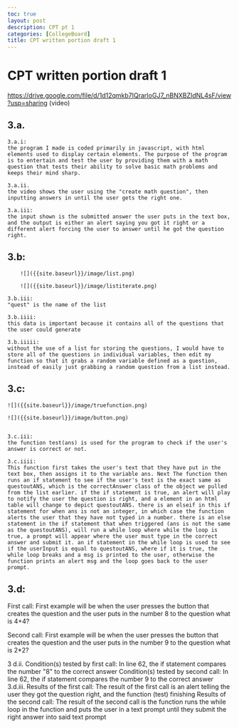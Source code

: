 ```yaml
---
toc: true
layout: post
description: CPT pt 1
categories: [CollegeBoard]
title: CPT written portion draft 1
---
```


# CPT written portion draft 1

https://drive.google.com/file/d/1d12qmkb7IQrarIoGJ7_nBNXBZIdNL4sF/view?usp=sharing (video)

## 3.a.
    
    3.a.i:
    the program I made is coded primarily in javascript, with html elements used to display certain elements. The purpose of the program is to entertain and test the user by providing them with a math question that tests their ability to solve basic math problems and keeps their mind sharp.

    3.a.ii.
    the video shows the user using the "create math question", then inputting answers in until the user gets the right one.

    3.a.iii:
    the input shown is the submitted answer the user puts in the text box, and the output is either an alert saying you got it right or a different alert forcing the user to answer until he got the question right.

## 3.b:
    
        ![]({{site.baseurl}}/image/list.png)

        ![]({{site.baseurl}}/image/listiterate.png)

    3.b.iii:
    "quest" is the name of the list
    
    3.b.iiii:
    this data is important because it contains all of the questions that the user could generate
    
    3.b.iiiii:
    without the use of a list for storing the questions, I would have to store all of the questions in individual variables, then edit my function so that it grabs a random variable defined as a question, instead of easily just grabbing a random question from a list instead.


## 3.c:
    
    ![]({{site.baseurl}}/image/truefunction.png)

    ![]({{site.baseurl}}/image/button.png)


    3.c.iii:
    the function test(ans) is used for the program to check if the user's answer is correct or not. 
    
    3.c.iiii:
    This function first takes the user's text that they have put in the text box, then assigns it to the variable ans. Next The function then runs an if statement to see if the user's text is the exact same as questoutANS, which is the correctAnswer class of the object we pulled from the list earlier. if the if statement is true, an alert will play to notify the user the question is right, and a element in an html table will change to depict questoutANS. there is an elseif in this if statement for when ans is not an integer, in which case the function alerts the user that they have not typed in a number. there is an else statement in the if statement that when triggered (ans is not the same as the questoutANS), will run a while loop where while the loop is true, a prompt will appear where the user must type in the correct answer and submit it. an if statement in the while loop is used to see if the userInput is equal to questoutANS, where if it is true, the while loop breaks and a msg is printed to the user, otherwise the function prints an alert msg and the loop goes back to the user prompt.

## 3.d:

First call:
First example will be when the user presses the button that creates the question and the user puts in the number 8 to the question what is 4+4?

Second call:
First example will be when the user presses the button that creates the question and the user puts in the number 9 to the question what is 2*2?

3 d.ii.
Condition(s) tested by first call:
In line 62, the if statement compares the number "8" to the correct answer
Condition(s) tested by second call:
In line 62, the if statement compares the number 9 to the correct answer
3.d.iii.
Results of the first call:
The result of the first call is an alert telling the user they got the question right, and the function (test) finishing
Results of the second call:
The result of the second call is the function runs the while loop in the function and puts the user in a text prompt until they submit the right answer into said text prompt
